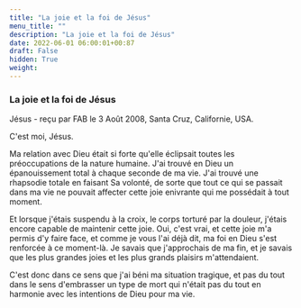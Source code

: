 ```yaml
---
title: "La joie et la foi de Jésus"
menu_title: ""
description: "La joie et la foi de Jésus"
date: 2022-06-01 06:00:01+00:87
draft: False
hidden: True
weight:
---
```

### La joie et la foi de Jésus

Jésus - reçu par FAB le 3 Août 2008, Santa Cruz, Californie, USA.

C'est moi, Jésus.

Ma relation avec Dieu était si forte qu'elle éclipsait toutes les préoccupations de la nature humaine. J'ai trouvé en Dieu un épanouissement total à chaque seconde de ma vie. J'ai trouvé une rhapsodie totale en faisant Sa volonté, de sorte que tout ce qui se passait dans ma vie ne pouvait affecter cette joie enivrante qui me possédait à tout moment.

Et lorsque j'étais suspendu à la croix, le corps torturé par la douleur, j'étais encore capable de maintenir cette joie. Oui, c'est vrai, et cette joie m'a permis d'y faire face, et comme je vous l'ai déjà dit, ma foi en Dieu s'est renforcée à ce moment-là. Je savais que j'approchais de ma fin, et je savais que les plus grandes joies et les plus grands plaisirs m'attendaient.

C'est donc dans ce sens que j'ai béni ma situation tragique, et pas du tout dans le sens d'embrasser un type de mort qui n'était pas du tout en harmonie avec les intentions de Dieu pour ma vie.